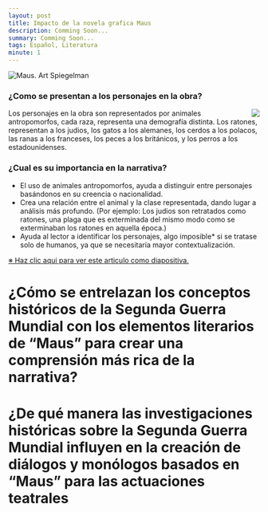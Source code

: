 ```yaml
---
layout: post
title: Impacto de la novela grafica Maus
description: Comming Soon...
summary: Comming Soon...
tags: Español, Literatura
minute: 1
---
```


![Maus. Art Spiegelman](https://static.timesofisrael.com/www/uploads/2014/01/maus-mask-e1390470010394-1024x640.jpg)


### ¿Como se presentan a los personajes en la obra?

<img align="right" src="http://transnationalismdiaspora-lwc.weebly.com/uploads/8/7/4/5/8745414/1855191.png">

Los personajes en la obra son representados por animales antropomorfos, cada raza, representa una demografía distinta. Los ratones, representan a los judios, los gatos a los alemanes, los cerdos a los polacos, las ranas a los franceses, los peces a los británicos, y los perros a los estadounidenses.

### ¿Cual es su importancia en la narrativa?

* El uso de animales antropomorfos, ayuda a distinguir entre personajes basándonos en su creencia o nacionalidad.
* Crea una relación entre el animal y la clase representada, dando lugar a análisis más profundo. (Por ejemplo: Los judios son retratados como ratones, una plaga que es exterminada del mismo modo como se exterminaban los ratones en aquella época.)
* Ayuda al lector a identificar los personajes, algo imposible* si se tratase solo de humanos, ya que se necesitaría mayor contextualización.

[※ Haz clic aqui para ver este articulo como diapositiva.](https://docs.google.com/presentation/d/1c0Jz4OkPrccSP2OYNx-CMJ87Ru2WxD58ik_gshK-nII/edit?usp=sharing)

# ¿Cómo se entrelazan los conceptos históricos de la Segunda Guerra Mundial con los elementos literarios de “Maus” para crear una comprensión más rica de la narrativa?



# ¿De qué manera las investigaciones históricas sobre la Segunda Guerra Mundial influyen en la creación de diálogos y monólogos basados en “Maus” para las actuaciones teatrales
